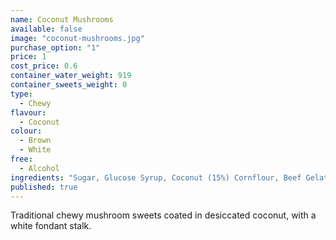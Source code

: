 ```yaml
---
name: Coconut Mushrooms
available: false
image: "coconut-mushrooms.jpg"
purchase_option: "1"
price: 1
cost_price: 0.6
container_water_weight: 919
container_sweets_weight: 0
type: 
  - Chewy
flavour: 
  - Coconut
colour: 
  - Brown
  - White
free: 
  - Alcohol
ingredients: "Sugar, Glucose Syrup, Coconut (15%) Cornflour, Beef Gelatine, Vegetable Oil, Cocoa Powder. Colours: Caramel"
published: true
---
```


Traditional chewy mushroom sweets coated in desiccated coconut, with a white fondant stalk.
